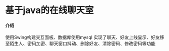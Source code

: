 # 基于java的在线聊天室

#### 介绍
使用Swing构建交互面板、数据库使用mysql
实现了聊天、好友上线显示、好友移至陌生人、密码加密、聊天窗口抖动、删除好友、清除密码、修改密码等功能


